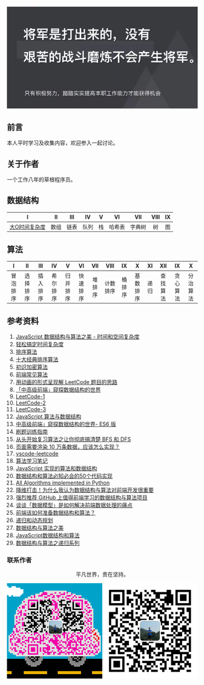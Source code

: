 ![image](./img/timg.jpg)
<br>

## 前言

本人平时学习及收集内容，欢迎参入一起讨论。

## 关于作者

一个工作八年的草根程序员。

## 数据结构

|                                                                    I                                                                    |  II   |  III  |  IV   |   V   |   VI   |  VII   | VIII  |  IX   |
| :-------------------------------------------------------------------------------------------------------------------------------------: | :---: | :---: | :---: | :---: | :----: | :----: | :---: | :---: |
| [大O时间复杂度](https://github.com/cs-learning-record/algorithm/blob/master/%E5%A4%A7O%E6%97%B6%E9%97%B4%E5%A4%8D%E6%9D%82%E5%BA%A6.md) | 数组  | 链表  | 队列  |  栈   | 哈希表 | 字典树 |  树   |  图   |

## 算法

|    I     |    II    |   III    |    IV    |    V     |    VI    |  VII   |   VIII   |   IX   |    X     |  XI   |   XII    |    IX    |    X     |
| :------: | :------: | :------: | :------: | :------: | :------: | :----: | :------: | :----: | :------: | :---: | :------: | :------: | :------: |
| 冒泡排序 | 选择排序 | 插入排序 | 希尔排序 | 归并排序 | 快速排序 | 堆排序 | 计数排序 | 桶排序 | 基数排序 | 递归  | 查找算法 | 贪心算法 | 分治算法 | 回溯算法 |

## 参考资料

1. [JavaScript 数据结构与算法之美 - 时间和空间复杂度](https://github.com/biaochenxuying/blog/issues/29)
2. [轻松搞定时间复杂度](https://mp.weixin.qq.com/s/aUDrVMhFUT3LfsHfuBopTw)
3. [排序算法](https://github.com/ftTony/blog/issues/30)
4.  [十大经典排序算法](https://github.com/hustcc/JS-Sorting-Algorithm)
5.  [初识加密算法](https://mp.weixin.qq.com/s/8iBZ3_CIzw3kWjmPYACDrw)
6.  [前端常见算法](https://github.com/ftTony/blog/issues/24)
7.  [用动画的形式呈现解 LeetCode 题目的思路](https://github.com/MisterBooo/LeetCodeAnimation)
8.  [「中高级前端」窥探数据结构的世界](https://juejin.im/post/5cd1ab3df265da03587c142a)
9.  [LeetCode-1](https://github.com/azl397985856/leetcode)
10. [LeetCode-2](https://github.com/xcatliu/leetcode)
11. [LeetCode-3](https://github.com/LiangJunrong/document-library/tree/master/other-library/LeetCode)
12. [JavaScript 算法与数据结构](https://github.com/trekhleb/javascript-algorithms/blob/master/README.zh-CN.md)
13. [中高级前端」窥探数据结构的世界- ES6 版](https://juejin.im/post/5cd1ab3df265da03587c142a)
14. [刷题训练指南](https://github.com/apachecn/awesome-algorithm)
15. [从头开始复习算法之让你彻底搞清楚 BFS 和 DFS](https://mp.weixin.qq.com/s/AAsbpVevRRGEMrT7SdH60Q)
16. [页面需要渲染 10 万条数据，应该怎么实现？](https://www.cnblogs.com/ldld/p/11028179.html)
17. [vscode-leetcode](https://github.com/jdneo/vscode-leetcode)
18. [算法学习笔记](https://github.com/nonstriater/Learn-Algorithms)
19. [JavaScript 实现的算法和数据结构](https://github.com/ConardLi/awesome-coding-js)
20. [数据结构和算法必知必会的50个代码实现](https://github.com/wangzheng0822/algo)
21. [All Algorithms implemented in Python](https://github.com/TheAlgorithms/Python)
22. [降维打击！为什么我认为数据结构与算法对前端开发很重要](https://mp.weixin.qq.com/s/w532W5aVO67MyMeSpkI3uQ)
23. [强烈推荐 GitHub 上值得前端学习的数据结构与算法项目](https://segmentfault.com/a/1190000019842169)
24. [谈谈「数据模型」是如何解决前端数据处理的痛点](https://mp.weixin.qq.com/s/e061ugOvHoQqTe6EYqYHug)
25. [前端该如何准备数据结构和算法？](https://juejin.im/post/5d5b307b5188253da24d3cd1)
26. [递归和动态规划](https://mp.weixin.qq.com/s/GtnJYvvOoyeXH0h3tZZAkA)
27. [数据结构与算法之美](https://time.geekbang.org/column/article/39922)
28. [JavaScript数据结构和算法](https://github.com/careteenL/data-structure_algorithm)
29. [数据结构与算法之递归系列](https://mp.weixin.qq.com/s/yy4LBfr-h5qvvQKncgFIug)

### 联系作者

<div align="center">
    <p>
        平凡世界，贵在坚持。
    </p>
    <img src="./img/contact.png" />
</div>
